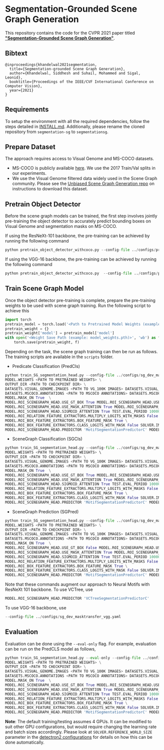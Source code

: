# Segmentation-Grounded Scene Graph Generation

This repository contains the code for the CVPR 2021 paper titled [**"Segmentation-Grounded Scene Graph Generation"**](https://arxiv.org/pdf/2104.14207.pdf).

## Bibtext
```
@inproceedings{khandelwal2021segmentation,
  title={Segmentation-grounded Scene Graph Generation},
  author={Khandelwal, Siddhesh and Suhail, Mohammed and Sigal, Leonid},
  booktitle={Proceedings of the IEEE/CVF International Conference on Computer Vision},
  year={2021}
}
```

## Requirements
To setup the environment with all the required dependencies, follow the steps detailed in [INSTALL.md](https://github.com/ubc-vision/UniT/blob/main/INSTALL.md). Additionally, please rename the cloned repository from `segmentation-sg` to `segmentationsg`.

## Prepare Dataset
The approach requires access to Visual Genome and MS-COCO datasets. 
- MS-COCO is publicly available [here](https://cocodataset.org/#download). We use the 2017 Train/Val splits in our experiments.
- We use the Visual Genome filtered data widely used in the Scene Graph community. Please see the [Unbiased Scene Graph Generation repo](https://github.com/KaihuaTang/Scene-Graph-Benchmark.pytorch/blob/master/DATASET.md) on instructions to download this dataset.

## Pretrain Object Detector
Before the scene graph models can be trained, the first step involves jointly pre-training the object detector to accurately predict bounding boxes on Visual Genome and segmentation masks on MS-COCO. 

If using the ResNeXt-101 backbone, the pre-training can be achieved by running the following command
```python
python pretrain_object_detector_withcoco.py --config-file ../configs/pretrain_object_detector_coco.yaml --num-gpus 4 --resume DATASETS.VISUAL_GENOME.IMAGES <PATH TO VG_100K IMAGES> DATASETS.VISUAL_GENOME.MAPPING_DICTIONARY <PATH TO VG-SGG-dicts-with-attri.json> DATASETS.VISUAL_GENOME.IMAGE_DATA <PATH TO image_data.json> DATASETS.VISUAL_GENOME.VG_ATTRIBUTE_H5 <PATH TO VG-SGG-with-attri.h5> DATASETS.MSCOCO.ANNOTATIONS <PATH TO MSCOCO ANNOTATIONS> DATASETS.MSCOCO.DATAROOT <PATH TO MSCOCO IMAGES> OUTPUT_DIR <PATH TO CHECKPOINT DIR>
```

If using the VGG-16 backbone, the pre-training can be achieved by running the following command
```python
python pretrain_object_detector_withcoco.py  --config-file ../configs/pretrain_object_detector_vgg_coco.yaml --num-gpus 4 --resume DATASETS.VISUAL_GENOME.IMAGES <PATH TO VG_100K IMAGES> DATASETS.VISUAL_GENOME.MAPPING_DICTIONARY <PATH TO VG-SGG-dicts-with-attri.json> DATASETS.VISUAL_GENOME.IMAGE_DATA <PATH TO image_data.json> DATASETS.VISUAL_GENOME.VG_ATTRIBUTE_H5 <PATH TO VG-SGG-with-attri.h5> DATASETS.MSCOCO.ANNOTATIONS <PATH TO MSCOCO ANNOTATIONS> DATASETS.MSCOCO.DATAROOT <PATH TO MSCOCO IMAGES> OUTPUT_DIR <PATH TO CHECKPOINT DIR>
```

## Train Scene Graph Model
Once the object detector pre-training is complete, prepare the pre-training weights to be used with scene graph training. Run the following script to achieve this
```python
import torch
pretrain_model = torch.load('<Path to Pretrained Model Weights (example: model_final.pth)>')
pretrain_weight = {}
pretrain_weight['model'] = pretrain_model['model']
with open('<Weight Save Path (example: model_weights.pth)>', 'wb') as f:
    torch.save(pretrain_weight, f)

```

Depending on the task, the scene graph training can then be run as follows. The training scripts are available in the `scripts` folder.
* Predicate Classification (PredCls)

```python
python train_SG_segmentation_head.py --config-file ../configs/sg_dev_masktransfer.yaml --num-gpus 4 --resume DATALOADER.NUM_WORKERS 2 \
MODEL.WEIGHTS <PATH TO PRETRAINED WEIGHTS> \
OUTPUT_DIR <PATH TO CHECKPOINT DIR> \
DATASETS.VISUAL_GENOME.IMAGES <PATH TO VG_100K IMAGES> DATASETS.VISUAL_GENOME.MAPPING_DICTIONARY <PATH TO VG-SGG-dicts-with-attri.json> DATASETS.VISUAL_GENOME.IMAGE_DATA <PATH TO image_data.json> DATASETS.VISUAL_GENOME.VG_ATTRIBUTE_H5 <PATH TO VG-SGG-with-attri.h5> \
DATASETS.MSCOCO.ANNOTATIONS <PATH TO MSCOCO ANNOTATIONS> DATASETS.MSCOCO.DATAROOT <PATH TO MSCOCO IMAGES> \
MODEL.MASK_ON True  \
MODEL.ROI_SCENEGRAPH_HEAD.USE_GT_BOX True MODEL.ROI_SCENEGRAPH_HEAD.USE_GT_OBJECT_LABEL True \
MODEL.ROI_SCENEGRAPH_HEAD.USE_MASK_ATTENTION True MODEL.ROI_SCENEGRAPH_HEAD.MASK_ATTENTION_TYPE 'Weighted' \
MODEL.ROI_SCENEGRAPH_HEAD.SIGMOID_ATTENTION True TEST.EVAL_PERIOD 100000 \
MODEL.ROI_RELATION_FEATURE_EXTRACTORS.MULTIPLY_LOGITS_WITH_MASKS False \
MODEL.ROI_BOX_FEATURE_EXTRACTORS.BOX_FEATURE_MASK True \
MODEL.ROI_BOX_FEATURE_EXTRACTORS.CLASS_LOGITS_WITH_MASK False SOLVER.IMS_PER_BATCH 16 DATASETS.SEG_DATA_DIVISOR 2 \
MODEL.ROI_SCENEGRAPH_HEAD.PREDICTOR 'MotifSegmentationPredictorC' MODEL.ROI_HEADS.REFINE_SEG_MASKS False
```

- SceneGraph Classification (SGCls)
```python
python train_SG_segmentation_head.py --config-file ../configs/sg_dev_masktransfer.yaml --num-gpus 4 --resume DATALOADER.NUM_WORKERS 2 \
MODEL.WEIGHTS <PATH TO PRETRAINED WEIGHTS> \    
OUTPUT_DIR <PATH TO CHECKPOINT DIR> \
DATASETS.VISUAL_GENOME.IMAGES <PATH TO VG_100K IMAGES> DATASETS.VISUAL_GENOME.MAPPING_DICTIONARY <PATH TO VG-SGG-dicts-with-attri.json> DATASETS.VISUAL_GENOME.IMAGE_DATA <PATH TO image_data.json> DATASETS.VISUAL_GENOME.VG_ATTRIBUTE_H5 <PATH TO VG-SGG-with-attri.h5> \
DATASETS.MSCOCO.ANNOTATIONS <PATH TO MSCOCO ANNOTATIONS> DATASETS.MSCOCO.DATAROOT <PATH TO MSCOCO IMAGES> \
MODEL.MASK_ON True  \
MODEL.ROI_SCENEGRAPH_HEAD.USE_GT_BOX True MODEL.ROI_SCENEGRAPH_HEAD.USE_GT_OBJECT_LABEL False \
MODEL.ROI_SCENEGRAPH_HEAD.USE_MASK_ATTENTION True MODEL.ROI_SCENEGRAPH_HEAD.MASK_ATTENTION_TYPE 'Weighted' \
MODEL.ROI_SCENEGRAPH_HEAD.SIGMOID_ATTENTION True TEST.EVAL_PERIOD 100000 \
MODEL.ROI_RELATION_FEATURE_EXTRACTORS.MULTIPLY_LOGITS_WITH_MASKS False \
MODEL.ROI_BOX_FEATURE_EXTRACTORS.BOX_FEATURE_MASK True \
MODEL.ROI_BOX_FEATURE_EXTRACTORS.CLASS_LOGITS_WITH_MASK False SOLVER.IMS_PER_BATCH 16 DATASETS.SEG_DATA_DIVISOR 2 \
MODEL.ROI_SCENEGRAPH_HEAD.PREDICTOR 'MotifSegmentationPredictorC' MODEL.ROI_HEADS.REFINE_SEG_MASKS False
```

- SceneGraph Prediction (SGPred)
```python
python train_SG_segmentation_head.py --config-file ../configs/sg_dev_masktransfer.yaml --num-gpus 4 --resume DATALOADER.NUM_WORKERS 2 \
MODEL.WEIGHTS <PATH TO PRETRAINED WEIGHTS> \
OUTPUT_DIR <PATH TO CHECKPOINT DIR> \
DATASETS.VISUAL_GENOME.IMAGES <PATH TO VG_100K IMAGES> DATASETS.VISUAL_GENOME.MAPPING_DICTIONARY <PATH TO VG-SGG-dicts-with-attri.json> DATASETS.VISUAL_GENOME.IMAGE_DATA <PATH TO image_data.json> DATASETS.VISUAL_GENOME.VG_ATTRIBUTE_H5 <PATH TO VG-SGG-with-attri.h5> \
DATASETS.MSCOCO.ANNOTATIONS <PATH TO MSCOCO ANNOTATIONS> DATASETS.MSCOCO.DATAROOT <PATH TO MSCOCO IMAGES> \
MODEL.MASK_ON True  \
MODEL.ROI_SCENEGRAPH_HEAD.USE_GT_BOX False MODEL.ROI_SCENEGRAPH_HEAD.USE_GT_OBJECT_LABEL False \
MODEL.ROI_SCENEGRAPH_HEAD.USE_MASK_ATTENTION True MODEL.ROI_SCENEGRAPH_HEAD.MASK_ATTENTION_TYPE 'Weighted' \
MODEL.ROI_SCENEGRAPH_HEAD.SIGMOID_ATTENTION True TEST.EVAL_PERIOD 100000 \
MODEL.ROI_RELATION_FEATURE_EXTRACTORS.MULTIPLY_LOGITS_WITH_MASKS False \
MODEL.ROI_BOX_FEATURE_EXTRACTORS.BOX_FEATURE_MASK True \
MODEL.ROI_BOX_FEATURE_EXTRACTORS.CLASS_LOGITS_WITH_MASK False SOLVER.IMS_PER_BATCH 16 DATASETS.SEG_DATA_DIVISOR 2 \
MODEL.ROI_SCENEGRAPH_HEAD.PREDICTOR 'MotifSegmentationPredictorC' MODEL.ROI_HEADS.REFINE_SEG_MASKS False
```

Note that these commands augment our approach to Neural Motifs with ResNeXt 101 backbone. To use VCTree, use 
```python
MODEL.ROI_SCENEGRAPH_HEAD.PREDICTOR 'VCTreeSegmentationPredictorC'
```
To use VGG-16 backbone, use
```python
--config-file ../configs/sg_dev_masktransfer_vgg.yaml
```

## Evaluation

Evaluation can be done using the `--eval-only` flag. For example, evaluation can be run on the PredCLS model as follows,
```python
python train_SG_segmentation_head.py --eval-only --config-file ../configs/sg_dev_masktransfer.yaml --num-gpus 4 --resume DATALOADER.NUM_WORKERS 2 \
MODEL.WEIGHTS <PATH TO PRETRAINED WEIGHTS> \
OUTPUT_DIR <PATH TO CHECKPOINT DIR> \
DATASETS.VISUAL_GENOME.IMAGES <PATH TO VG_100K IMAGES> DATASETS.VISUAL_GENOME.MAPPING_DICTIONARY <PATH TO VG-SGG-dicts-with-attri.json> DATASETS.VISUAL_GENOME.IMAGE_DATA <PATH TO image_data.json> DATASETS.VISUAL_GENOME.VG_ATTRIBUTE_H5 <PATH TO VG-SGG-with-attri.h5> \
DATASETS.MSCOCO.ANNOTATIONS <PATH TO MSCOCO ANNOTATIONS> DATASETS.MSCOCO.DATAROOT <PATH TO MSCOCO IMAGES> \
MODEL.MASK_ON True  \
MODEL.ROI_SCENEGRAPH_HEAD.USE_GT_BOX True MODEL.ROI_SCENEGRAPH_HEAD.USE_GT_OBJECT_LABEL True \
MODEL.ROI_SCENEGRAPH_HEAD.USE_MASK_ATTENTION True MODEL.ROI_SCENEGRAPH_HEAD.MASK_ATTENTION_TYPE 'Weighted' \
MODEL.ROI_SCENEGRAPH_HEAD.SIGMOID_ATTENTION True TEST.EVAL_PERIOD 100000 \
MODEL.ROI_RELATION_FEATURE_EXTRACTORS.MULTIPLY_LOGITS_WITH_MASKS False \
MODEL.ROI_BOX_FEATURE_EXTRACTORS.BOX_FEATURE_MASK True \
MODEL.ROI_BOX_FEATURE_EXTRACTORS.CLASS_LOGITS_WITH_MASK False SOLVER.IMS_PER_BATCH 16 DATASETS.SEG_DATA_DIVISOR 2 \
MODEL.ROI_SCENEGRAPH_HEAD.PREDICTOR 'MotifSegmentationPredictorC' MODEL.ROI_HEADS.REFINE_SEG_MASKS False
```

**Note**: The default training/testing assumes 4 GPUs. It can be modified to suit other GPU configurations, but would require changing the learning rate and batch sizes accordingly. Please look at `SOLVER.REFERENCE_WORLD_SIZE` parameter in the [detectron2 configurations](https://detectron2.readthedocs.io/en/latest/modules/config.html#config-references) for details on how this can be done automatically.

